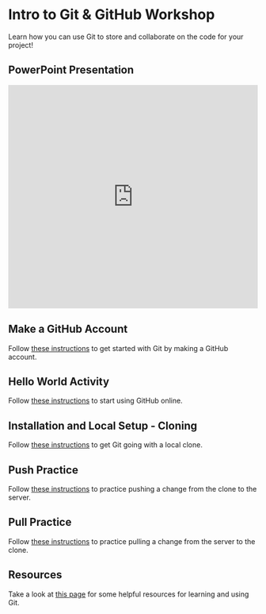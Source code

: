 # Intro to Git & GitHub Workshop
Learn how you can use Git to store and collaborate on the code for your project!

## PowerPoint Presentation
<iframe src='https://view.officeapps.live.com/op/embed.aspx?src=https://github.com/hylandtechoutreach/hackathon/raw/main/Activities/IntroToGitWorkshop/Presentation.pptx' width='100%' height='450px' frameborder='0'></iframe>

## Make a GitHub Account
Follow [these instructions](MakeAGitHubAccount.md) to get started with Git by making a GitHub account.

## Hello World Activity
Follow [these instructions](HelloWorld.md) to start using GitHub online.

## Installation and Local Setup - Cloning
Follow [these instructions](LocalSetup.md) to get Git going with a local clone.

## Push Practice
Follow [these instructions](PushChanges.md) to practice pushing a change from the clone to the server.

## Pull Practice
Follow [these instructions](PullChanges.md) to practice pulling a change from the server to the clone.

## Resources
Take a look at [this page](Resources.md) for some helpful resources for learning and using Git.